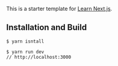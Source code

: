This is a starter template for [Learn Next.js](https://nextjs.org/learn).

## Installation and Build

```
$ yarn isntall

$ yarn run dev
// http://localhost:3000
```
